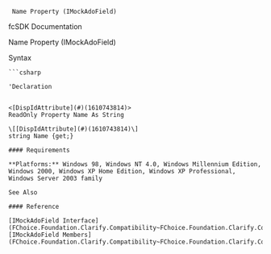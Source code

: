 ﻿     Name Property (IMockAdoField)                                                   

fcSDK Documentation

Name Property (IMockAdoField)

Syntax

```vbnet
```csharp

'Declaration
 

<[DispIdAttribute](#)(1610743814)>
ReadOnly Property Name As String

\[[DispIdAttribute](#)(1610743814)\]
string Name {get;}

#### Requirements

**Platforms:** Windows 98, Windows NT 4.0, Windows Millennium Edition, Windows 2000, Windows XP Home Edition, Windows XP Professional, Windows Server 2003 family

See Also

#### Reference

[IMockAdoField Interface](FChoice.Foundation.Clarify.Compatibility~FChoice.Foundation.Clarify.Compatibility.IMockAdoField.md)  
[IMockAdoField Members](FChoice.Foundation.Clarify.Compatibility~FChoice.Foundation.Clarify.Compatibility.IMockAdoField_members.md)